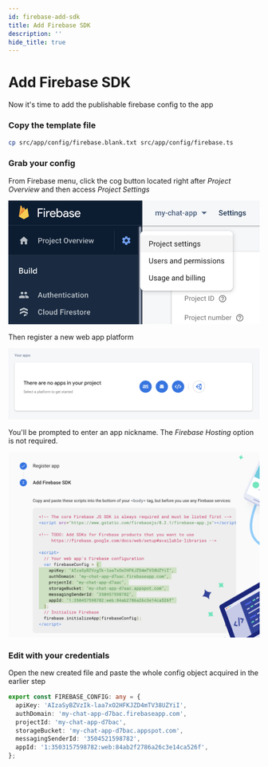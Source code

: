 ```yaml
---
id: firebase-add-sdk
title: Add Firebase SDK
description: ''
hide_title: true
---
```


# Add Firebase SDK

Now it's time to add the publishable firebase config to the app

### Copy the template file

```sh
cp src/app/config/firebase.blank.txt src/app/config/firebase.ts
```

### Grab your config

From Firebase menu, click the cog button located right after _Project Overview_ and then access _Project Settings_

![firebase project settings](/static/images/docs/firebase-project-settings.png)

Then register a new web app platform

![firebase app register](/static/images/docs/firebase-app-register.png)

You'll be prompted to enter an app nickname. The _Firebase Hosting_ option is not required.

![firebase app register](/static/images/docs/firebase-add-sdk.png)

### Edit with your credentials

Open the new created file and paste the whole config object acquired in the earlier step

```ts title="/src/app/config/firebase.ts"
export const FIREBASE_CONFIG: any = {
  apiKey: 'AIzaSyBZVzIk-laa7xO2HFKJZD4mTV38UZYiI',
  authDomain: 'my-chat-app-d7bac.firebaseapp.com',
  projectId: 'my-chat-app-d7bac',
  storageBucket: 'my-chat-app-d7bac.appspot.com',
  messagingSenderId: '3504521598782',
  appId: '1:3503157598782:web:84ab2f2786a26c3e14ca526f',
};
```
